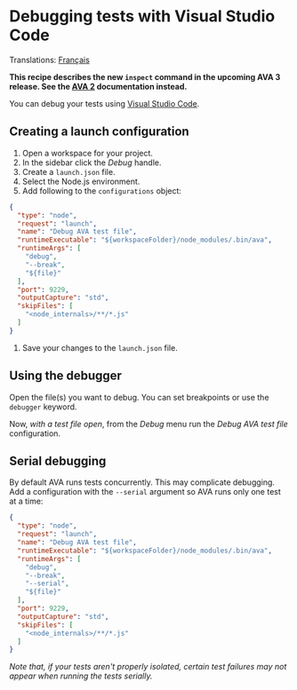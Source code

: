 # Debugging tests with Visual Studio Code

Translations: [Français](https://github.com/avajs/ava-docs/blob/master/fr_FR/docs/recipes/debugging-with-vscode.md)

**This recipe describes the new `inspect` command in the upcoming AVA 3 release. See the [AVA 2](https://github.com/avajs/ava/blob/v2.4.0/docs/recipes/debugging-with-vscode.md) documentation instead.**

You can debug your tests using [Visual Studio Code](https://code.visualstudio.com/).

## Creating a launch configuration

1. Open a workspace for your project.
1. In the sidebar click the *Debug* handle.
1. Create a `launch.json` file.
1. Select the Node.js environment.
1. Add following to the `configurations` object:

  ```json
  {
    "type": "node",
    "request": "launch",
    "name": "Debug AVA test file",
    "runtimeExecutable": "${workspaceFolder}/node_modules/.bin/ava",
    "runtimeArgs": [
      "debug",
      "--break",
      "${file}"
    ],
    "port": 9229,
    "outputCapture": "std",
    "skipFiles": [
      "<node_internals>/**/*.js"
    ]
  }
  ```
1. Save your changes to the `launch.json` file.

## Using the debugger

Open the file(s) you want to debug. You can set breakpoints or use the `debugger` keyword.

Now, *with a test file open*, from the *Debug* menu run the *Debug AVA test file* configuration.

## Serial debugging

By default AVA runs tests concurrently. This may complicate debugging. Add a configuration with the `--serial` argument so AVA runs only one test at a time:

```json
{
  "type": "node",
  "request": "launch",
  "name": "Debug AVA test file",
  "runtimeExecutable": "${workspaceFolder}/node_modules/.bin/ava",
  "runtimeArgs": [
    "debug",
    "--break",
    "--serial",
    "${file}"
  ],
  "port": 9229,
  "outputCapture": "std",
  "skipFiles": [
    "<node_internals>/**/*.js"
  ]
}
```

*Note that, if your tests aren't properly isolated, certain test failures may not appear when running the tests serially.*
